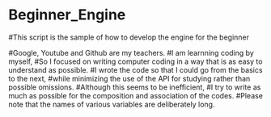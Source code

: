 # Beginner_Engine
#This script is the sample of how to develop the engine for the beginner

#Google, Youtube and Github are my teachers.
#I am learnning coding by myself, 
#So I focused on writing computer coding in a way that is as easy to understand as possible.
#I wrote the code so that I could go from the basics to the next, 
#while minimizing the use of the API for studying rather than possible omissions.
#Although this seems to be inefficient, 
#I try to write as much as possible for the composition and association of the codes.
#Please note that the names of various variables are deliberately long.
